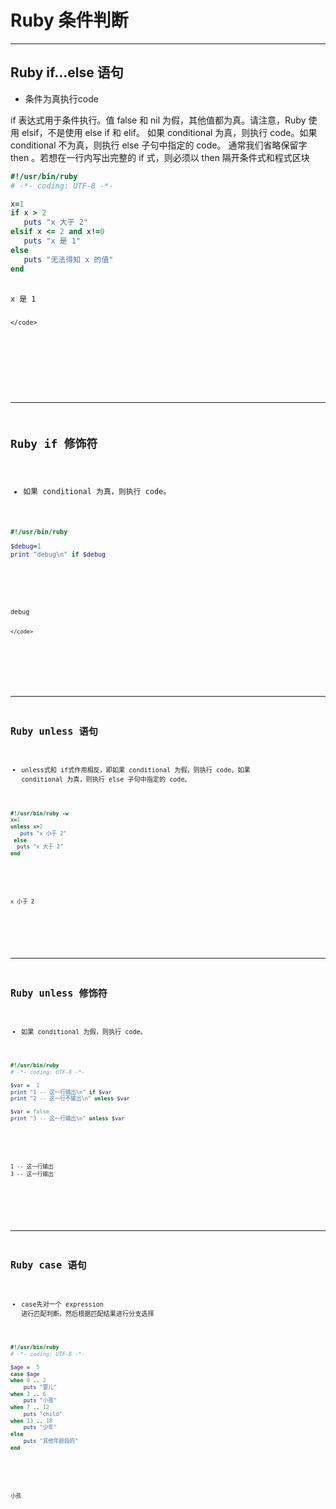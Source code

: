 # Ruby 条件判断



---

## Ruby if...else 语句

- 条件为真执行code
<aside class="notes">
	if 表达式用于条件执行。值 false 和 nil 为假，其他值都为真。请注意，Ruby 使用 elsif，不是使用 else if 和 elif。
如果 conditional 为真，则执行 code。如果 conditional 不为真，则执行 else 子句中指定的 code。
通常我们省略保留字 then 。若想在一行内写出完整的 if 式，则必须以 then 隔开条件式和程式区块

</aside>

```ruby
#!/usr/bin/ruby
# -*- coding: UTF-8 -*-

x=1
if x > 2
   puts "x 大于 2"
elsif x <= 2 and x!=0
   puts "x 是 1"
else
   puts "无法得知 x 的值"
end


```

<div class="fragment fade-in-then-out">
  <pre>
    <code class="hljs" data-trim data-line-numbers="4,8-11">
x 是 1

    </code>
  </pre>

</div>

---

## Ruby if 修饰符

- 如果 conditional 为真，则执行 code。


```ruby
#!/usr/bin/ruby

$debug=1
print "debug\n" if $debug

```

<div class="fragment fade-in-then-out">
  <pre>
    <code class="hljs" data-trim data-line-numbers="4,8-11">
debug

    </code>
  </pre>

</div>

---

## Ruby unless 语句

- unless式和 if式作用相反，即如果 conditional 为假，则执行 code。如果 conditional 为真，则执行 else 子句中指定的 code。



```ruby
#!/usr/bin/ruby -w
x=1
unless x>2
   puts "x 小于 2"
 else
  puts "x 大于 2"
end


```
<div class="fragment fade-in-then-out">
  <pre>
    <code class="hljs" data-trim data-line-numbers="4,8-11">
x 小于 2
    </code>
  </pre>

</div>

---

## Ruby unless 修饰符

- 如果 conditional 为假，则执行 code。


```ruby
#!/usr/bin/ruby
# -*- coding: UTF-8 -*-

$var =  1
print "1 -- 这一行输出\n" if $var
print "2 -- 这一行不输出\n" unless $var

$var = false
print "3 -- 这一行输出\n" unless $var

```
<div class="fragment fade-in-then-out">
  <pre>
    <code class="hljs" data-trim data-line-numbers="4,8-11">
1 -- 这一行输出
3 -- 这一行输出
    </code>
  </pre>

</div>

---

## Ruby case 语句

- case先对一个 expression 进行匹配判断，然后根据匹配结果进行分支选择

```ruby
#!/usr/bin/ruby
# -*- coding: UTF-8 -*-

$age =  5
case $age
when 0 .. 2
    puts "婴儿"
when 3 .. 6
    puts "小孩"
when 7 .. 12
    puts "child"
when 13 .. 18
    puts "少年"
else
    puts "其他年龄段的"
end

```
<div class="fragment fade-in-then-out">
  <pre>
    <code class="hljs" data-trim data-line-numbers="4,8-11">
小孩
    </code>
  </pre>

</div>